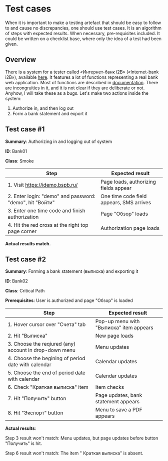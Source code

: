# Test cases

When it is important to make a testing artefact that should be easy to follow to and cause no discrepancies, one should use test cases. It is an algorithm of steps with expected results. When necessary, pre-requisites included. It could be written on a checklist base, where only the idea of a test had been given.

## Overview

There is a system for a tester called «Интернет-банк i2B» («Internet-bank i2B»), available [here](https://idemo.bspb.ru/). It features a lot of functions representing a real bank web application. Most of functions are described in [documentation](https://bspb.ru/media/rukovodstvo_polzovatelja_i2_B_945386ba7f.pdf). There are incongruities in it, and it is not clear if they are deliberate or not. Anyhow, I will take these as a bugs. Let's make two actions inside the system:

1. Authorize in, and then log out
2. Form a bank statement and export it

## Test case #1

**Summary**: Authorizing in and logging out of system

**ID**: Bank01

**Class**: Smoke

| Step                                                                                    | Expected result                                               |
|-----------------------------------------------------------------------------------------|---------------------------------------------------------------|
| 1. Visit https://idemo.bspb.ru/                                                         | Page loads, authorizing fields appear                         |
| 2. Enter login: "demo" and password: "demo", hit "Войти"                                | One time code field appears, SMS arrives                      |
| 3. Enter one time code and finish authorization                                         | Page "Обзор" loads                                            |
| 4. Hit the red cross at the right top page corner                                       | Authorization page loads                                      |

**Actual results match.**

## Test case #2

**Summary**: Forming a bank statement (выписка) and exporting it

**ID**: Bank02

**Class**: Critical Path

**Prerequisites**: User is authorized and page "Обзор" is loaded

| Step                                                                                    | Expected result                                               |
|-----------------------------------------------------------------------------------------|---------------------------------------------------------------|
| 1. Hover cursor over "Счета" tab                                                        | Pop-up menu with "Выписка" item appears                       |
| 2. Hit "Выписка"                                                                        | New page loads                                                |
| 3. Choose the reqiured (any) account in drop-down menu                                  | Menu updates                                                  |
| 4. Choose the begining of period date with calendar                                     | Calendar updates                                              |
| 5. Choose the end of period date with calendar                                          | Calendar updates                                              |
| 6. Check "Краткая выписка" item                                                         | Item checks                                                   |
| 7. Hit "Получить" button                                                                | Page updates, bank statement appears                          |
| 8. Hit "Экспорт" button                                                                 | Menu to save a PDF appears                                    |

**Actual results**:

 Step 3 result won't match: Menu updates, but page updates before button "Получить" is hit.

 Step 6 result won't match: The item " Краткая выписка" is absent.
